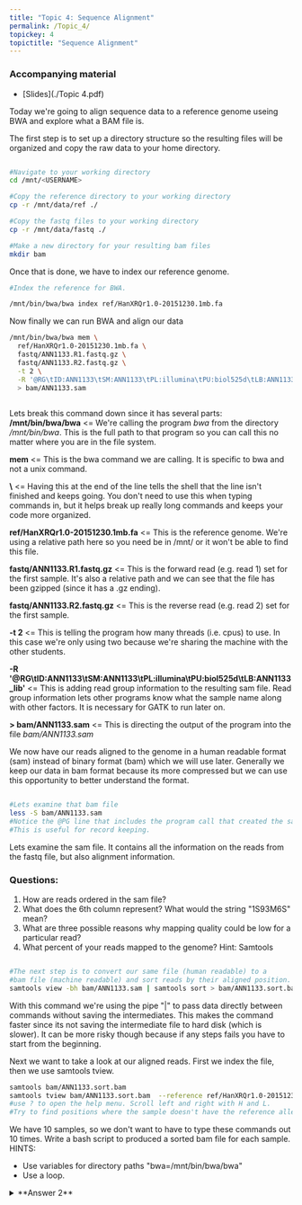 ```yaml
---
title: "Topic 4: Sequence Alignment"
permalink: /Topic_4/
topickey: 4
topictitle: "Sequence Alignment"
---
```


### Accompanying material

* [Slides](./Topic 4.pdf)


Today we're going to align sequence data to a reference genome useing BWA and explore what a BAM file is.

The first step is to set up a directory structure so the resulting files will be organized and copy the raw data to your home directory.

```bash

#Navigate to your working directory
cd /mnt/<USERNAME>

#Copy the reference directory to your working directory
cp -r /mnt/data/ref ./

#Copy the fastq files to your working directory
cp -r /mnt/data/fastq ./

#Make a new directory for your resulting bam files
mkdir bam

```
Once that is done, we have to index our reference genome.

```bash
#Index the reference for BWA. 

/mnt/bin/bwa/bwa index ref/HanXRQr1.0-20151230.1mb.fa

```
Now finally we can run BWA and align our data
```bash
/mnt/bin/bwa/bwa mem \
  ref/HanXRQr1.0-20151230.1mb.fa \
  fastq/ANN1133.R1.fastq.gz \
  fastq/ANN1133.R2.fastq.gz \
  -t 2 \
  -R '@RG\tID:ANN1133\tSM:ANN1133\tPL:illumina\tPU:biol525d\tLB:ANN1133_lib' \
  > bam/ANN1133.sam
  
```
Lets break this command down since it has several parts:
**/mnt/bin/bwa/bwa** <= We're calling the program _bwa_ from the directory _/mnt/bin/bwa_. This is the full path to that program so you can call this no matter where you are in the file system.

**mem** <= This is the bwa command we are calling. It is specific to bwa and not a unix command.

**\\** <= Having this at the end of the line tells the shell that the line isn't finished and keeps going. You don't need to use this when typing commands in, but it helps break up really long commands and keeps your code more organized.

**ref/HanXRQr1.0-20151230.1mb.fa** <= This is the reference genome. We're using a relative path here so you need be in /mnt/<USERNAME> or it won't be able to find this file.
  
**fastq/ANN1133.R1.fastq.gz** <= This is the forward read (e.g. read 1)  set for the first sample. It's also a relative path and we can see that the file has been gzipped (since it has a .gz ending).

**fastq/ANN1133.R2.fastq.gz** <= This is the reverse read (e.g. read 2)  set for the first sample.
  
**-t 2** <= This is telling the program how many threads (i.e. cpus) to use. In this case we're only using two because we're sharing the machine with the other students.

**-R '@RG\tID:ANN1133\tSM:ANN1133\tPL:illumina\tPU:biol525d\tLB:ANN1133_lib'** <= This is adding read group information to the resulting sam file. Read group information lets other programs know what the sample name along with other factors. It is necessary for GATK to run later on.

**> bam/ANN1133.sam** <= This is directing the output of the program into the file _bam/ANN1133.sam_

We now have our reads aligned to the genome in a human readable format (sam) instead of binary format (bam) which we will use later. Generally we keep our data in bam format because its more compressed but we can use this opportunity to better understand the format. 

```bash

#Lets examine that bam file
less -S bam/ANN1133.sam
#Notice the @PG line that includes the program call that created the sam file. 
#This is useful for record keeping.

```
Lets examine the sam file. It contains all the information on the reads from the fastq file, but also alignment information. 
### Questions:
1. How are reads ordered in the sam file? 
2. What does the 6th column represent? What would the string "1S93M6S" mean?
3. What are three possible reasons why mapping quality could be low for a particular read?
4. What percent of your reads mapped to the genome? Hint: Samtools

```bash

#The next step is to convert our same file (human readable) to a 
#bam file (machine readable) and sort reads by their aligned position.
samtools view -bh bam/ANN1133.sam | samtools sort > bam/ANN1133.sort.bam 
```
With this command we're using the pipe "|" to pass data directly between commands without saving the intermediates. This makes the command faster since its not saving the intermediate file to hard disk (which is slower). It can be more risky though because if any steps fails you have to start from the beginning. 


Next we want to take a look at our aligned reads. First we index the file, then we use samtools tview.
```bash
samtools bam/ANN1133.sort.bam  
samtools tview bam/ANN1133.sort.bam  --reference ref/HanXRQr1.0-20151230.1mb.fa
#use ? to open the help menu. Scroll left and right with H and L. 
#Try to find positions where the sample doesn't have the reference allele. 
```





We have 10 samples, so we don't want to have to type these commands out 10 times. Write a bash script to produced a sorted bam file for each sample.
HINTS:
* Use variables for directory paths "bwa=/mnt/bin/bwa/bwa"
* Use a loop.

<details>
<summary markdown="span">**Answer 2**
</summary>
```bash
  #First set up variable names
  bam=/mnt/<USERNAME>/bam
  fastq=/mnt/<USERNAME>/fastq 
  bwa=/mnt/bin/bwa/bwa 
  ref=/mnt/<USERNAME>/ref/HanXRQr1.0-20151230.1mb.fa
  
  #Then get a list of sample names, without suffixes    
  ls $fastq | grep R1.fastq.gz | sed s/.R1.fastq.gz//g > $bam/samplelist.txt
    
  #Then loop through the samples   
  while read name  
  do  
    $bwa mem \     
    -R "@RG\tID:$name\tSM:$name\tPL:ILLUMINA" \
    ref/HanXRQr1.0-20151230.1mb.fa \          
    fastq/ANN1133.R1.fastq.gz \
    fastq/ANN1133.R2.fastq.gz \
    -t 1 > $bam/$name.sam
           
    samtools view -bh $bam/$name.sam |\
    samtools sort > $bam/$name.sort.bam
    samtools index $bam/$name.sort.bam
  done < $bam/samplelist.txt
```
</details>



<details><summary markdown="span">***Answer***</summary>

```bash
#First set up variable names
    
bam=/mnt/<USERNAME>/bam
    ```
fastq=/mnt/<USERNAME>/fastq
    
bwa=/mnt/bin/bwa/bwa
   
ref=/mnt/<USERNAME>/ref/HanXRQr1.0-20151230.1mb.fa
  
#Then get a list of sample names, without suffixes
    
ls $fastq | grep R1.fastq.gz | sed s/.R1.fastq.gz//g > $bam/samplelist.txt
    
#Then loop through the samples
    
while read name
    
do
    
$bwa mem \
         
-R "@RG\tID:$name\tSM:$name\tPL:ILLUMINA" \
           
ref/HanXRQr1.0-20151230.1mb.fa \
           
fastq/ANN1133.R1.fastq.gz \
           
fastq/ANN1133.R2.fastq.gz \
           
-t 1 > $bam/$name.sam
           
samtools view -bh $bam/$name.sam |\
         
samtools sort > $bam/$name.sort.bam
         
samtools index $bam/$name.sort.bam
         

done < $bam/samplelist.txt

</details>

After your final bam files are created, and you've checked that they look good, you should remove intermediate files to save space. You can build file removal into your bash scripts, but it is often helpful to only add that in once the script works. It's hard to troubleshoot a failed script if it deletes everything as it goes. 
### By topic 7, you should have created cleaned bam files for all samples.

## Daily assignments
1. Is an alignment with a higher percent of mapped reads always better than one with a lower percent? Why or why not?
2. I want to reduce the percent of incorrectly mapped reads when using BWA. What setting or settings should I change in BWA?
3. What are two ways that could be used to evaluate which aligner is best?

